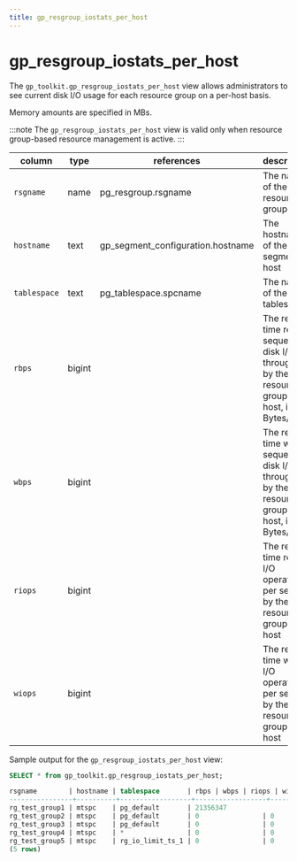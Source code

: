 ```yaml
---
title: gp_resgroup_iostats_per_host
---
```


# gp_resgroup_iostats_per_host

The `gp_toolkit.gp_resgroup_iostats_per_host` view allows administrators to see current disk I/O  usage for each resource group on a per-host basis.

Memory amounts are specified in MBs.

:::note
The `gp_resgroup_iostats_per_host` view is valid only when resource group-based resource management is active.
:::

|column|type|references|description|
|------|----|----------|-----------|
|`rsgname`|name| pg_resgroup.rsgname|The name of the resource group|
|`hostname`|text|gp_segment_configuration.hostname|The hostname of the segment host|
|`tablespace`|text|pg_tablespace.spcname|The name of the tablespace|
|`rbps`|bigint| |The real-time read sequential disk I/O throughput by the resource group on a host, in Bytes/s|
|`wbps`|bigint| |The real-time write sequential disk I/O throughput by the resource group on a host, in Bytes/s|
|`riops`|bigint| |The real-time read I/O operations per second by the resource group on a host|
|`wiops`|bigint| |The real-time write I/O operations per second by the resource group on a host|

Sample output for the `gp_resgroup_iostats_per_host` view:

```sql
SELECT * from gp_toolkit.gp_resgroup_iostats_per_host;

rsgname        | hostname | tablespace       | rbps | wbps | riops | wiops  
----------------+----------+------------------+------------------+------------------+-------------+-------------
rg_test_group1 | mtspc    | pg_default       | 21356347                | 29369067                | 162           | 36           
rg_test_group2 | mtspc    | pg_default       | 0                | 0                | 0           | 0           
rg_test_group3 | mtspc    | pg_default       | 0                | 0                | 0           | 0           
rg_test_group4 | mtspc    | *                | 0                | 0                | 0           | 0           
rg_test_group5 | mtspc    | rg_io_limit_ts_1 | 0                | 0                | 0           | 0           
(5 rows)
```